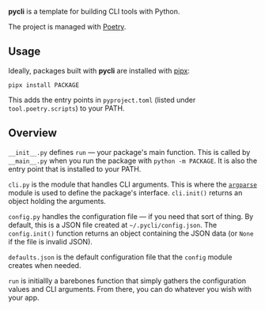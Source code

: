 **pycli** is a template for building CLI tools with Python.

The project is managed with [Poetry][1].

## Usage

Ideally, packages built with **pycli** are installed with [pipx][2]:
```
pipx install PACKAGE
```
This adds the entry points in `pyproject.toml` (listed under `tool.poetry.scripts`) to your PATH.

## Overview

`__init__.py` defines `run` — your package's main function. This is called by `__main__.py` when you run the package with `python -m PACKAGE`. It is also the entry point that is installed to your PATH.

`cli.py` is the module that handles CLI arguments. This is where the [`argparse`][3] module is used to define the package's interface. `cli.init()` returns an object holding the arguments.

`config.py` handles the configuration file — if you need that sort of thing. By default, this is a JSON file created at `~/.pycli/config.json`. The `config.init()` function returns an object containing the JSON data (or `None` if the file is invalid JSON).

`defaults.json` is the default configuration file that the `config` module creates when needed.

`run` is initiallly a barebones function that simply gathers the configuration values and CLI arguments. From there, you can do whatever you wish with your app.

[1]: https://python-poetry.org/
[2]: https://github.com/pipxproject/pipx
[3]: https://docs.python.org/3/library/argparse.html